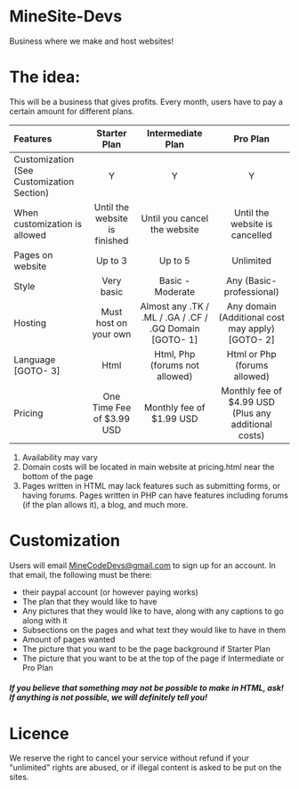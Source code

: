 # MineSite-Devs
Business where we make and host websites!

# The idea:
This will be a business that gives profits. 
Every month, users have to pay a certain amount for different plans.

Features | Starter Plan | Intermediate Plan | Pro Plan
:---|:---:|:---:|:---:
Customization (See Customization Section) | Y | Y | Y
When customization is allowed | Until the website is finished | Until you cancel the website | Until the website is cancelled
Pages on website | Up to 3 | Up to 5 | Unlimited
Style | Very basic | Basic - Moderate | Any (Basic-professional)
Hosting | Must host on your own | Almost any .TK / .ML / .GA / .CF / .GQ Domain [GOTO- 1] | Any domain (Additional cost may apply) [GOTO- 2]
Language [GOTO- 3] | Html | Html, Php (forums not allowed) | Html or Php (forums allowed)
Pricing | One Time Fee of $3.99 USD | Monthly fee of $1.99 USD | Monthly fee of $4.99 USD (Plus any additional costs)

1. Availability may vary
2. Domain costs will be located in main website at pricing.html near the bottom of the page
3. Pages written in HTML may lack features such as submitting forms, or having forums. Pages written in PHP can have features including forums (if the plan allows it), a blog, and much more.

# Customization
Users will email MineCodeDevs@gmail.com to sign up for an account. 
In that email, the following must be there:
* their paypal account (or however paying works)
* The plan that they would like to have
* Any pictures that they would like to have, along with any captions to go along with it
* Subsections on the pages and what text they would like to have in them
* Amount of pages wanted
* The picture that you want to be the page background if Starter Plan
* The picture that you want to be at the top of the page if Intermediate or Pro Plan <br>

##### If you believe that something may not be possible to make in HTML, ask! If anything is not possible, we will definitely tell you!

# Licence
We reserve the right to cancel your service without refund if your "unlimited" rights are abused, or if illegal content is asked to be put on the sites.
